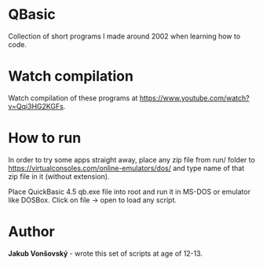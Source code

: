 # QBasic
Collection of short programs I made around 2002 when learning how to code.

# Watch compilation
Watch compilation of these programs at https://www.youtube.com/watch?v=Qqi3HG2KGFs.

# How to run
In order to try some apps straight away, place any zip file from run/ folder to https://virtualconsoles.com/online-emulators/dos/ and type name of that zip file in it (without extension).

Place QuickBasic 4.5 qb.exe file into root and run it in MS-DOS or emulator like DOSBox. Click on file -> open to load any script.

# Author
**Jakub Vonšovský** - wrote this set of scripts at age of 12-13.
